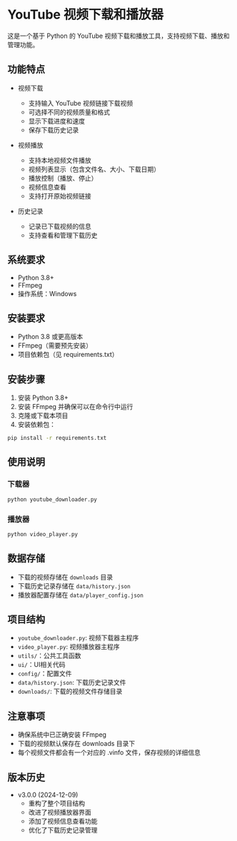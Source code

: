 # YouTube 视频下载和播放器

这是一个基于 Python 的 YouTube 视频下载和播放工具，支持视频下载、播放和管理功能。

## 功能特点

- 视频下载
  - 支持输入 YouTube 视频链接下载视频
  - 可选择不同的视频质量和格式
  - 显示下载进度和速度
  - 保存下载历史记录

- 视频播放
  - 支持本地视频文件播放
  - 视频列表显示（包含文件名、大小、下载日期）
  - 播放控制（播放、停止）
  - 视频信息查看
  - 支持打开原始视频链接

- 历史记录
  - 记录已下载视频的信息
  - 支持查看和管理下载历史

## 系统要求

- Python 3.8+
- FFmpeg
- 操作系统：Windows

## 安装要求

- Python 3.8 或更高版本
- FFmpeg（需要预先安装）
- 项目依赖包（见 requirements.txt）

## 安装步骤

1. 安装 Python 3.8+
2. 安装 FFmpeg 并确保可以在命令行中运行
3. 克隆或下载本项目
4. 安装依赖包：
```bash
pip install -r requirements.txt
```

## 使用说明

### 下载器
```bash
python youtube_downloader.py
```

### 播放器
```bash
python video_player.py
```

## 数据存储

- 下载的视频存储在 `downloads` 目录
- 下载历史记录存储在 `data/history.json`
- 播放器配置存储在 `data/player_config.json`

## 项目结构

- `youtube_downloader.py`: 视频下载器主程序
- `video_player.py`: 视频播放器主程序
- `utils/`：公共工具函数
- `ui/`：UI相关代码
- `config/`：配置文件
- `data/history.json`: 下载历史记录文件
- `downloads/`: 下载的视频文件存储目录

## 注意事项

- 确保系统中已正确安装 FFmpeg
- 下载的视频默认保存在 downloads 目录下
- 每个视频文件都会有一个对应的 .vinfo 文件，保存视频的详细信息

## 版本历史

- v3.0.0 (2024-12-09)
  - 重构了整个项目结构
  - 改进了视频播放器界面
  - 添加了视频信息查看功能
  - 优化了下载历史记录管理
